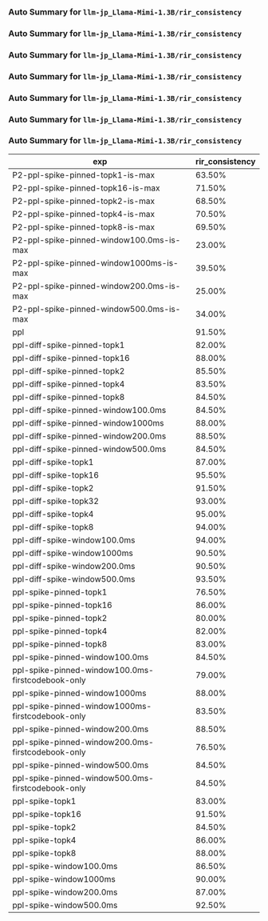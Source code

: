 ### Auto Summary for `llm-jp_Llama-Mimi-1.3B/rir_consistency`

### Auto Summary for `llm-jp_Llama-Mimi-1.3B/rir_consistency`

### Auto Summary for `llm-jp_Llama-Mimi-1.3B/rir_consistency`

### Auto Summary for `llm-jp_Llama-Mimi-1.3B/rir_consistency`

### Auto Summary for `llm-jp_Llama-Mimi-1.3B/rir_consistency`

### Auto Summary for `llm-jp_Llama-Mimi-1.3B/rir_consistency`

### Auto Summary for `llm-jp_Llama-Mimi-1.3B/rir_consistency`

<!-- AUTO-GEN: SPLIT TABLE -->
| exp | rir_consistency |
| --- | --- |
| P2-ppl-spike-pinned-topk1-is-max | 63.50% |
| P2-ppl-spike-pinned-topk16-is-max | 71.50% |
| P2-ppl-spike-pinned-topk2-is-max | 68.50% |
| P2-ppl-spike-pinned-topk4-is-max | 70.50% |
| P2-ppl-spike-pinned-topk8-is-max | 69.50% |
| P2-ppl-spike-pinned-window100.0ms-is-max | 23.00% |
| P2-ppl-spike-pinned-window1000ms-is-max | 39.50% |
| P2-ppl-spike-pinned-window200.0ms-is-max | 25.00% |
| P2-ppl-spike-pinned-window500.0ms-is-max | 34.00% |
| ppl | 91.50% |
| ppl-diff-spike-pinned-topk1 | 82.00% |
| ppl-diff-spike-pinned-topk16 | 88.00% |
| ppl-diff-spike-pinned-topk2 | 85.50% |
| ppl-diff-spike-pinned-topk4 | 83.50% |
| ppl-diff-spike-pinned-topk8 | 84.50% |
| ppl-diff-spike-pinned-window100.0ms | 84.50% |
| ppl-diff-spike-pinned-window1000ms | 88.00% |
| ppl-diff-spike-pinned-window200.0ms | 88.50% |
| ppl-diff-spike-pinned-window500.0ms | 84.50% |
| ppl-diff-spike-topk1 | 87.00% |
| ppl-diff-spike-topk16 | 95.50% |
| ppl-diff-spike-topk2 | 91.50% |
| ppl-diff-spike-topk32 | 93.00% |
| ppl-diff-spike-topk4 | 95.00% |
| ppl-diff-spike-topk8 | 94.00% |
| ppl-diff-spike-window100.0ms | 94.00% |
| ppl-diff-spike-window1000ms | 90.50% |
| ppl-diff-spike-window200.0ms | 90.50% |
| ppl-diff-spike-window500.0ms | 93.50% |
| ppl-spike-pinned-topk1 | 76.50% |
| ppl-spike-pinned-topk16 | 86.00% |
| ppl-spike-pinned-topk2 | 80.00% |
| ppl-spike-pinned-topk4 | 82.00% |
| ppl-spike-pinned-topk8 | 83.00% |
| ppl-spike-pinned-window100.0ms | 84.50% |
| ppl-spike-pinned-window100.0ms-firstcodebook-only | 79.00% |
| ppl-spike-pinned-window1000ms | 88.00% |
| ppl-spike-pinned-window1000ms-firstcodebook-only | 83.50% |
| ppl-spike-pinned-window200.0ms | 88.50% |
| ppl-spike-pinned-window200.0ms-firstcodebook-only | 76.50% |
| ppl-spike-pinned-window500.0ms | 84.50% |
| ppl-spike-pinned-window500.0ms-firstcodebook-only | 84.50% |
| ppl-spike-topk1 | 83.00% |
| ppl-spike-topk16 | 91.50% |
| ppl-spike-topk2 | 84.50% |
| ppl-spike-topk4 | 86.00% |
| ppl-spike-topk8 | 88.00% |
| ppl-spike-window100.0ms | 86.50% |
| ppl-spike-window1000ms | 90.00% |
| ppl-spike-window200.0ms | 87.00% |
| ppl-spike-window500.0ms | 92.50% |
<!-- AUTO-GEN: SPLIT TABLE -->
